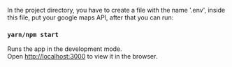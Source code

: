 In the project directory, you have to create a file with the name '.env', inside this file, put your google maps API, after that you can run:

### `yarn/npm start`

Runs the app in the development mode. <br/>
Open [http://localhost:3000](http://localhost:3000) to view it in the browser.


